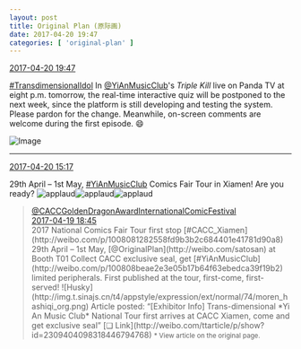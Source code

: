 ```yaml
---
layout: post
title: Original Plan (原际画)
date: 2017-04-20 19:47
categories: [ 'original-plan' ]
---
```


<div class="weibo-info">
  <a href="http://weibo.com/5626539553/EFpxRwMbd">2017-04-20 19:47</a>
</div>

[#TransdimensionalIdol](http://weibo.com/p/100808fab985aab0bfb2724bf4d29856cf6ee7) In [@YiAnMusicClub](http://weibo.com/u/6094546964)'s *Triple Kill* live on Panda TV at eight p.m. tomorrow, the real-time interactive quiz will be postponed to the next week, since the platform is still developing and testing the system. Please pardon for the change. Meanwhile, on-screen comments are welcome during the first episode. :smile:

<!-- more -->

![Image](http://wx1.sinaimg.cn/mw690/0068MnXXly1fetdqntyjqj32i81gwx6s.jpg)

---

<div class="weibo-info">
  <a href="http://weibo.com/5626539553/EFnMe3bdM">2017-04-20 15:17</a>
</div>

29th April – 1st May, [#YiAnMusicClub](http://weibo.com/p/100808beae2e3e05b17b64f63ebedca39f19b2) Comics Fair Tour in Xiamen! Are you ready? ![applaud](http://img.t.sinajs.cn/t4/appstyle/expression/ext/normal/36/gza_org.gif)![applaud](http://img.t.sinajs.cn/t4/appstyle/expression/ext/normal/36/gza_org.gif)![applaud](http://img.t.sinajs.cn/t4/appstyle/expression/ext/normal/36/gza_org.gif)

> <div class="weibo-post-name">
>   <a href="http://weibo.com/caccarniral">@CACCGoldenDragonAwardInternationalComicFestival</a>
> </div>
> <div class="weibo-info">
>   <a href="http://weibo.com/5478837352/EFfI8DyLR">2017-04-19 18:45</a>
> </div>
> 2017 National Comics Fair Tour first stop [#CACC_Xiamen](http://weibo.com/p/1008081282558fd9b3b2c684401e41781d90a8)  
> 29th April – 1st May, [@OriginalPlan](http://weibo.com/satosan) at Booth T01  
> Collect CACC exclusive seal, get [#YiAnMusicClub](http://weibo.com/p/100808beae2e3e05b17b64f63ebedca39f19b2) limited peripherals. First published at the tour, first-come, first-served! ![Husky](http://img.t.sinajs.cn/t4/appstyle/expression/ext/normal/74/moren_hashiqi_org.png)  
> Article posted: “[Exhibitor Info] Trans-dimensional *Yi An Music Club* National Tour first arrives at CACC Xiamen, come and get exclusive seal” [❏ Link](http://weibo.com/ttarticle/p/show?id=2309404098318446794768)  
> <small>* View article on the original page.</small>
